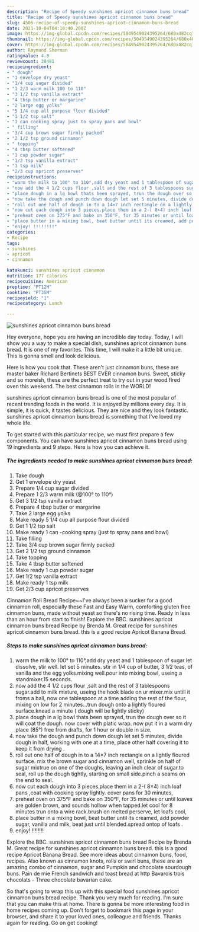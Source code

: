 ```yaml
---
description: "Recipe of Speedy sunshines apricot cinnamon buns bread"
title: "Recipe of Speedy sunshines apricot cinnamon buns bread"
slug: 4506-recipe-of-speedy-sunshines-apricot-cinnamon-buns-bread
date: 2021-10-04T04:10:40.200Z
image: https://img-global.cpcdn.com/recipes/5049549024395264/680x482cq70/sunshines-apricot-cinnamon-buns-bread-recipe-main-photo.jpg
thumbnail: https://img-global.cpcdn.com/recipes/5049549024395264/680x482cq70/sunshines-apricot-cinnamon-buns-bread-recipe-main-photo.jpg
cover: https://img-global.cpcdn.com/recipes/5049549024395264/680x482cq70/sunshines-apricot-cinnamon-buns-bread-recipe-main-photo.jpg
author: Raymond Sherman
ratingvalue: 4.8
reviewcount: 38481
recipeingredient:
- " dough"
- "1 envelope dry yeast"
- "1/4 cup sugar divided"
- "1 2/3 warm milk 100 to 110"
- "3 1/2 tsp vanilla extract"
- "4 tbsp butter or margarine"
- "2 large egg yolks"
- "5 1/4 cup all purpose flour divided"
- "1 1/2 tsp salt"
- "1 can cooking spray just to spray pans and bowl"
- " filling"
- "3/4 cup brown sugar firmly packed"
- "2 1/2 tsp ground cinnamon"
- " topping"
- "4 tbsp butter softened"
- "1 cup powder sugar"
- "1/2 tsp vanilla extract"
- "1 tsp milk"
- "2/3 cup apricot preserves"
recipeinstructions:
- "warm the milk to 100° to 110°,add dry yeast and 1 tablespoon of sugar let dissolve, stir well. let set 5 minutes. stir in 1/4 cup of butter, 3 1/2 teas, of vanilla and the egg yolks.mixing well.pour into mixing bowl, useing a standmixer.15 seconds."
- "now add the 4 1/2 cups flour ,salt and the rest of 3 tablespoons sugar.add to milk mixture, useing the hook blade on ur mixer.mix untill it froms a ball, now one tablespoon at a time adding the rest of the flour, mixing on low for 2 minutes...trun dough onto a lightly floured surface.knead a minute ( dough will be lightly sticky)"
- "place dough in a lg bowl thats been sprayed, trun the dough over so it will coat the dough. now cover with platic wrap. now put it in a warm dry place (85°) free from drafts,  for 1 hour or double in size."
- "now take the dough and punch down dough let set 5 minutes, divide dough in half, working with one at a time, place other half covering it to keep it from drying ."
- "roll out one half of dough in to a 14×7 inch rectangle on a lightly floured surface. mix the brown sugar and cinnamon well, sprinkle on half of sugar mixtrue on one of the doughs, leaving an inch clear of sugar.to seal, roll up the dough tightly, starting on small side.pinch a seams on the end to seal."
- "now cut each dough into 3 pieces.place them in a 2-( 8×4) inch loaf pans ,coat with cooking spray lightly. cover pans for 30 minutes,"
- "preheat oven on 375°F and bake on 350°F, for 35 minutes or until loaves are golden brown, and sounds hollow when tapped.let cool for 8 minutes trun onto a wire rack.brush on melted perserve, let loafs cool,"
- "place butter in a mixing bowl, beat butter until its creamed, add powder sugar, vanilla and milk, beat just until blended.spread ontop of loafs ."
- "enjoy! !!!!!!!!"
categories:
- Recipe
tags:
- sunshines
- apricot
- cinnamon

katakunci: sunshines apricot cinnamon 
nutrition: 177 calories
recipecuisine: American
preptime: "PT12M"
cooktime: "PT35M"
recipeyield: "1"
recipecategory: Lunch

---
```



![sunshines apricot cinnamon buns bread](https://img-global.cpcdn.com/recipes/5049549024395264/680x482cq70/sunshines-apricot-cinnamon-buns-bread-recipe-main-photo.jpg)

Hey everyone, hope you are having an incredible day today. Today, I will show you a way to make a special dish, sunshines apricot cinnamon buns bread. It is one of my favorites. This time, I will make it a little bit unique. This is gonna smell and look delicious.

Here is how you cook that. These aren&#39;t just cinnamon buns, these are master baker Richard Bertinets BEST EVER cinnamon buns. Sweet, sticky and so moreish, these are the perfect treat to try out in your wood fired oven this weekend. The best cinnamon rolls in the WORLD!

sunshines apricot cinnamon buns bread is one of the most popular of recent trending foods in the world. It is enjoyed by millions every day. It is simple, it is quick, it tastes delicious. They are nice and they look fantastic. sunshines apricot cinnamon buns bread is something that I've loved my whole life.


To get started with this particular recipe, we must first prepare a few components. You can have sunshines apricot cinnamon buns bread using 19 ingredients and 9 steps. Here is how you can achieve it.

<!--inarticleads1-->

##### The ingredients needed to make sunshines apricot cinnamon buns bread:

1. Take  dough
1. Get 1 envelope dry yeast
1. Prepare 1/4 cup sugar divided
1. Prepare 1 2/3 warm milk (@100° to 110°)
1. Get 3 1/2 tsp vanilla extract
1. Prepare 4 tbsp butter or margarine
1. Take 2 large egg yolks
1. Make ready 5 1/4 cup all purpose flour divided
1. Get 1 1/2 tsp salt
1. Make ready 1 can -cooking spray (just to spray pans and bowl)
1. Take  filling
1. Take 3/4 cup brown sugar firmly packed
1. Get 2 1/2 tsp ground cinnamon
1. Take  topping
1. Take 4 tbsp butter softened
1. Make ready 1 cup powder sugar
1. Get 1/2 tsp vanilla extract
1. Make ready 1 tsp milk
1. Get 2/3 cup apricot preserves


Cinnamon Roll Bread Recipe~~I&#39;ve always been a sucker for a good cinnamon roll, especially these Fast and Easy Warm, comforting gluten free cinnamon buns, made without yeast so there&#39;s no rising time. Ready in less than an hour from start to finish! Explore the BBC. sunshines apricot cinnamon buns bread Recipe by Brenda M. Great recipe for sunshines apricot cinnamon buns bread. this is a good recipe Apricot Banana Bread. 

<!--inarticleads2-->

##### Steps to make sunshines apricot cinnamon buns bread:

1. warm the milk to 100° to 110°,add dry yeast and 1 tablespoon of sugar let dissolve, stir well. let set 5 minutes. stir in 1/4 cup of butter, 3 1/2 teas, of vanilla and the egg yolks.mixing well.pour into mixing bowl, useing a standmixer.15 seconds.
1. now add the 4 1/2 cups flour ,salt and the rest of 3 tablespoons sugar.add to milk mixture, useing the hook blade on ur mixer.mix untill it froms a ball, now one tablespoon at a time adding the rest of the flour, mixing on low for 2 minutes...trun dough onto a lightly floured surface.knead a minute ( dough will be lightly sticky)
1. place dough in a lg bowl thats been sprayed, trun the dough over so it will coat the dough. now cover with platic wrap. now put it in a warm dry place (85°) free from drafts,  for 1 hour or double in size.
1. now take the dough and punch down dough let set 5 minutes, divide dough in half, working with one at a time, place other half covering it to keep it from drying .
1. roll out one half of dough in to a 14×7 inch rectangle on a lightly floured surface. mix the brown sugar and cinnamon well, sprinkle on half of sugar mixtrue on one of the doughs, leaving an inch clear of sugar.to seal, roll up the dough tightly, starting on small side.pinch a seams on the end to seal.
1. now cut each dough into 3 pieces.place them in a 2-( 8×4) inch loaf pans ,coat with cooking spray lightly. cover pans for 30 minutes,
1. preheat oven on 375°F and bake on 350°F, for 35 minutes or until loaves are golden brown, and sounds hollow when tapped.let cool for 8 minutes trun onto a wire rack.brush on melted perserve, let loafs cool,
1. place butter in a mixing bowl, beat butter until its creamed, add powder sugar, vanilla and milk, beat just until blended.spread ontop of loafs .
1. enjoy! !!!!!!!!


Explore the BBC. sunshines apricot cinnamon buns bread Recipe by Brenda M. Great recipe for sunshines apricot cinnamon buns bread. this is a good recipe Apricot Banana Bread. See more ideas about cinnamon buns, food, recipes. Also known as cinnamon knots, rolls or swirl buns, these are an amazing combo of cinnamon, sugar and Pumpkin and chocolate sourdough buns. Pain de mie French sandwich and toast bread at http Bavarois trois chocolats - Three chocolate bavarian cake. 

So that's going to wrap this up with this special food sunshines apricot cinnamon buns bread recipe. Thank you very much for reading. I'm sure that you can make this at home. There is gonna be more interesting food in home recipes coming up. Don't forget to bookmark this page in your browser, and share it to your loved ones, colleague and friends. Thanks again for reading. Go on get cooking!

